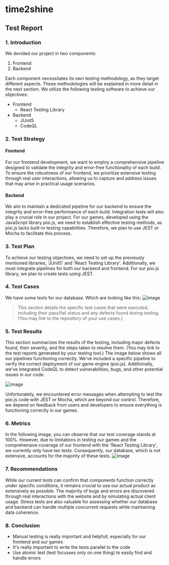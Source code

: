 # time2shine
## Test Report

### 1. Introduction
We devided our project in two components:
1. Frontend
2. Backend

Each component necessitates its own testing methodology, as they target different aspects. These methodologies will be explained in more detail in the next section. We utilize the following testing software to achieve our objectives:
- Frontend
  - React Testing Library
- Backend
  - JUnit5
  - CodeQL

### 2. Test Strategy
#### Frontend
For our frontend development, we want to employ a comprehensive pipeline designed to validate the integrity and error-free functionality of each build. To ensure the robustness of our frontend, we prioritize extensive testing through real user interactions, allowing us to capture and address issues that may arise in practical usage scenarios.

#### Backend
We aim to maintain a dedicated pipeline for our backend to ensure the integrity and error-free performance of each build. Integration tests will also play a crucial role in our project. For our games, developed using the JavaScript library pixi.js, we need to establish effective testing methods, as pixi.js lacks built-in testing capabilities. Therefore, we plan to use JEST or Mocha to facilitate this process.

### 3. Test Plan
To achieve our testing objectives, we need to set up the previously mentioned libraries, 'JUnit5' and 'React Testing Library'. Additionally, we must integrate pipelines for both our backend and frontend. For our pixi.js library, we plan to create tests using JEST.

### 4. Test Cases
We have some tests for our database. Which are looking like this:
![image](https://github.com/SE-TINF22B6/time2shine/assets/122756244/7a313f1f-8c57-4c3f-bf36-a7a80111e043)

> This section details the specific test cases that were executed, including their pass/fail status and any defects found during testing. (You may link to the repository of your use cases.)

### 5. Test Results 
This section summarizes the results of the testing, including major defects found, their severity, and the steps taken to resolve them. (You may link to the test reports generated by your testing tool.)
The image below shows all our pipelines functioning correctly. We've included a specific pipeline to verify the correct deployment of our game engine (pixi.js). Additionally, we've integrated CodeQL to detect vulnerabilities, bugs, and other potential issues in our code.

![image](https://github.com/SE-TINF22B6/time2shine/assets/122756244/d5bde10b-f93a-4d57-8eca-6b85698e8729)

Unfortunately, we encountered error messages when attempting to test the pixi.js code with JEST or Mocha, which are beyond our control. Therefore, we depend on feedback from users and developers to ensure everything is functioning correctly in our games.

### 6. Metrics
In the following image, you can observe that our test coverage stands at 100%. However, due to limitations in testing our games and the comprehensive coverage of our frontend with the 'React Testing Library', we currently only have ten tests. Consequently, our database, which is not extensive, accounts for the majority of these tests.
![image](https://github.com/SE-TINF22B6/time2shine/assets/122756244/24528ee2-800a-428a-a680-5bfeb94d6489)

### 7. Recommendations
While our current tests can confirm that components function correctly under specific conditions, it remains crucial to use our actual product as extensively as possible. The majority of bugs and errors are discovered through real interactions with the website and by simulating actual client usage. Stress tests are also valuable for assessing whether our database and backend can handle multiple concurrent requests while maintaining data coherence.

### 8. Conclusion
- Manual testing is really important and helpfull, especially for our frontend and our games
- It's really important to write the tests parallel to the code
- Use atomic test (test focusses only on one thing) to easily find and handle errors


